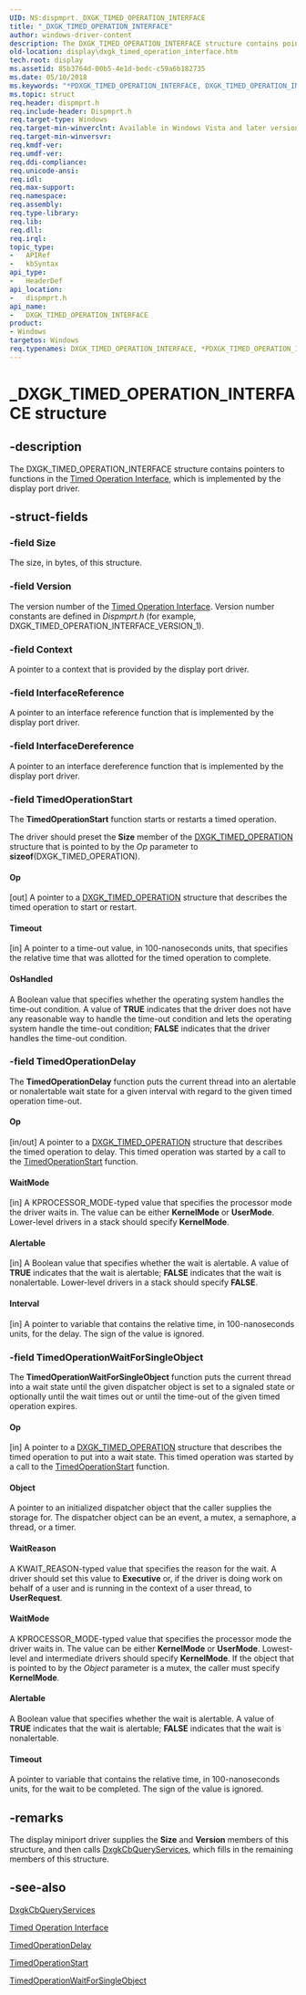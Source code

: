 ```yaml
---
UID: NS:dispmprt._DXGK_TIMED_OPERATION_INTERFACE
title: "_DXGK_TIMED_OPERATION_INTERFACE"
author: windows-driver-content
description: The DXGK_TIMED_OPERATION_INTERFACE structure contains pointers to functions in the Timed Operation Interface, which is implemented by the display port driver.
old-location: display\dxgk_timed_operation_interface.htm
tech.root: display
ms.assetid: 85b3764d-00b5-4e1d-bedc-c59a6b182735
ms.date: 05/10/2018
ms.keywords: "*PDXGK_TIMED_OPERATION_INTERFACE, DXGK_TIMED_OPERATION_INTERFACE, DXGK_TIMED_OPERATION_INTERFACE structure [Display Devices], DmStructs_024c0974-7f10-4251-b08e-c68307fc62d9.xml, PDXGK_TIMED_OPERATION_INTERFACE, PDXGK_TIMED_OPERATION_INTERFACE structure pointer [Display Devices], _DXGK_TIMED_OPERATION_INTERFACE, display.dxgk_timed_operation_interface, dispmprt/DXGK_TIMED_OPERATION_INTERFACE, dispmprt/PDXGK_TIMED_OPERATION_INTERFACE"
ms.topic: struct
req.header: dispmprt.h
req.include-header: Dispmprt.h
req.target-type: Windows
req.target-min-winverclnt: Available in Windows Vista and later versions of the Windows operating systems.
req.target-min-winversvr: 
req.kmdf-ver: 
req.umdf-ver: 
req.ddi-compliance: 
req.unicode-ansi: 
req.idl: 
req.max-support: 
req.namespace: 
req.assembly: 
req.type-library: 
req.lib: 
req.dll: 
req.irql: 
topic_type:
-	APIRef
-	kbSyntax
api_type:
-	HeaderDef
api_location:
-	dispmprt.h
api_name:
-	DXGK_TIMED_OPERATION_INTERFACE
product:
- Windows
targetos: Windows
req.typenames: DXGK_TIMED_OPERATION_INTERFACE, *PDXGK_TIMED_OPERATION_INTERFACE
---
```


# _DXGK_TIMED_OPERATION_INTERFACE structure


## -description


The DXGK_TIMED_OPERATION_INTERFACE structure contains pointers to functions in the <a href="https://msdn.microsoft.com/library/windows/hardware/ff570086">Timed Operation Interface</a>, which is implemented by the display port driver.


## -struct-fields




### -field Size

The size, in bytes, of this structure.


### -field Version

The version number of the <a href="https://msdn.microsoft.com/library/windows/hardware/ff570086">Timed Operation Interface</a>. Version number constants are defined in <i>Dispmprt.h</i> (for example, DXGK_TIMED_OPERATION_INTERFACE_VERSION_1).


### -field Context

A pointer to a context that is provided by the display port driver.


### -field InterfaceReference

A pointer to an interface reference function that is implemented by the display port driver.


### -field InterfaceDereference

A pointer to an interface dereference function that is implemented by the display port driver.


### -field TimedOperationStart

The <b>TimedOperationStart</b> function starts or restarts a timed operation.

The driver should preset the <b>Size</b> member of the <a href="https://msdn.microsoft.com/library/windows/hardware/ff562062">DXGK_TIMED_OPERATION</a> structure that is pointed to by the <i>Op</i> parameter to <b>sizeof</b>(DXGK_TIMED_OPERATION).



#### Op

[out] A pointer to a <a href="https://msdn.microsoft.com/library/windows/hardware/ff562062">DXGK_TIMED_OPERATION</a> structure that describes the timed operation to start or restart.



#### Timeout

[in] A pointer to a time-out value, in 100-nanoseconds units, that specifies the relative time that was allotted for the timed operation to complete. 



#### OsHandled

A Boolean value that specifies whether the operating system handles the time-out condition. A value of <b>TRUE</b> indicates that the driver does not have any reasonable way to handle the time-out condition and lets the operating system handle the time-out condition; <b>FALSE</b> indicates that the driver handles the time-out condition.


### -field TimedOperationDelay

The <b>TimedOperationDelay</b> function puts the current thread into an alertable or nonalertable wait state for a given interval with regard to the given timed operation time-out.



#### Op

[in/out] A pointer to a <a href="https://msdn.microsoft.com/library/windows/hardware/ff562062">DXGK_TIMED_OPERATION</a> structure that describes the timed operation to delay. This timed operation was started by a call to the <a href="https://msdn.microsoft.com/library/windows/hardware/ff570084">TimedOperationStart</a> function.



#### WaitMode

[in] A KPROCESSOR_MODE-typed value that specifies the processor mode the driver waits in. The value can be either <b>KernelMode</b> or <b>UserMode</b>. Lower-level drivers in a stack should specify <b>KernelMode</b>.



#### Alertable

[in] A Boolean value that specifies whether the wait is alertable. A value of <b>TRUE</b> indicates that the wait is alertable; <b>FALSE</b> indicates that the wait is nonalertable. Lower-level drivers in a stack should specify <b>FALSE</b>.



#### Interval

[in] A pointer to variable that contains the relative time, in 100-nanoseconds units, for the delay. The sign of the value is ignored.


### -field TimedOperationWaitForSingleObject

The <b>TimedOperationWaitForSingleObject</b> function puts the current thread into a wait state until the given dispatcher object is set to a signaled state or optionally until the wait times out or until the time-out of the given timed operation expires.



#### Op

[in] A pointer to a <a href="https://msdn.microsoft.com/library/windows/hardware/ff562062">DXGK_TIMED_OPERATION</a> structure that describes the timed operation to put into a wait state. This timed operation was started by a call to the <a href="https://msdn.microsoft.com/library/windows/hardware/ff570084">TimedOperationStart</a> function.



#### Object

A pointer to an initialized dispatcher object that the caller supplies the storage for. The dispatcher object can be an event, a mutex, a semaphore, a thread, or a timer. 



#### WaitReason

A KWAIT_REASON-typed value that specifies the reason for the wait. A driver should set this value to <b>Executive</b> or, if the driver is doing work on behalf of a user and is running in the context of a user thread, to <b>UserRequest</b>.



#### WaitMode

A KPROCESSOR_MODE-typed value that specifies the processor mode the driver waits in. The value can be either <b>KernelMode</b> or <b>UserMode</b>. Lowest-level and intermediate drivers should specify <b>KernelMode</b>. If the object that is pointed to by the <i>Object</i> parameter is a mutex, the caller must specify <b>KernelMode</b>. 



#### Alertable

A Boolean value that specifies whether the wait is alertable. A value of <b>TRUE</b> indicates that the wait is alertable; <b>FALSE</b> indicates that the wait is nonalertable. 



#### Timeout

A pointer to variable that contains the relative time, in 100-nanoseconds units, for the wait to be completed. The sign of the value is ignored.


## -remarks



The display miniport driver supplies the <b>Size</b> and <b>Version</b> members of this structure, and then calls <a href="https://msdn.microsoft.com/0ce5df90-2019-4a92-97d6-0218acc8b1e8">DxgkCbQueryServices</a>, which fills in the remaining members of this structure.




## -see-also




<a href="https://msdn.microsoft.com/0ce5df90-2019-4a92-97d6-0218acc8b1e8">DxgkCbQueryServices</a>



<a href="https://msdn.microsoft.com/library/windows/hardware/ff570086">Timed Operation Interface</a>



<a href="https://msdn.microsoft.com/library/windows/hardware/ff570083">TimedOperationDelay</a>



<a href="https://msdn.microsoft.com/library/windows/hardware/ff570084">TimedOperationStart</a>



<a href="https://msdn.microsoft.com/library/windows/hardware/ff570085">TimedOperationWaitForSingleObject</a>
 

 

